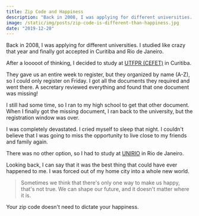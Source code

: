 ```yaml
---
title: Zip Code and Happiness
description: "Back in 2008, I was applying for different universities. I studied like crazy that year and finally got accepted in Curitiba and Rio de Janeiro. After a looooot of thinking, I decided to study at UTFPR (CEFET) in Curitiba."
image: /static/img/posts/zip-code-is-different-than-happiness.jpg
date: "2019-12-20"
---
```


Back in 2008, I was applying for different universities. I studied like crazy that year and finally got accepted in Curitiba and Rio de Janeiro.

After a looooot of thinking, I decided to study at [UTFPR (CEFET)](https://en.wikipedia.org/wiki/Federal_University_of_Technology_%E2%80%93_Paran%C3%A1) in Curitiba.

They gave us an entire week to register, but they organized by name (A-Z), so I could only register on Friday. I got all the documents they required and went there. A secretary reviewed everything and found that one document was missing!

I still had some time, so I ran to my high school to get that other document. When I finally got the missing document, I ran back to the university, but the registration window was over.

I was completely devastated. I cried myself to sleep that night. I couldn't believe that I was going to miss the opportunity to live close to my friends and family again.

There was no other option, so I had to study at [UNIRIO](https://en.wikipedia.org/wiki/Federal_University_of_the_State_of_Rio_de_Janeiro) in Rio de Janeiro.

Looking back, I can say that it was the best thing that could have ever happened to me. I was forced out of my home city into a whole new world.

> Sometimes we think that there's only one way to make us happy, that's not true. We can shape our future, and it doesn't matter where it is.

Your zip code doesn't need to dictate your happiness.
